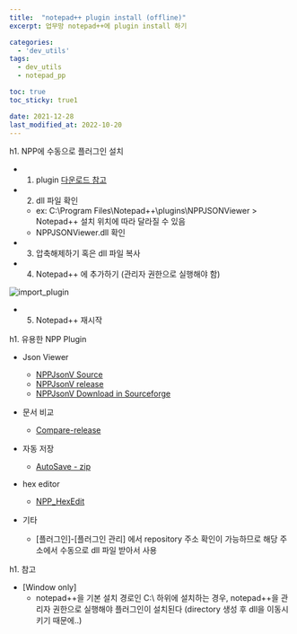 ```yaml
---
title:  "notepad++ plugin install (offline)"
excerpt: 업무망 notepad++에 plugin install 하기

categories:
  - 'dev_utils'
tags:
  - dev_utils
  - notepad_pp

toc: true
toc_sticky: true1

date: 2021-12-28
last_modified_at: 2022-10-20
---
```


h1. NPP에 수동으로 플러그인 설치

* 1. plugin [다운로드 참고](https://sourceforge.net/projects/npp-plugins/)
* 2. dll 파일 확인
    + ex: C:\Program Files\Notepad++\plugins\NPPJSONViewer > Notepad++ 설치 위치에 따라 달라질 수 있음
    + NPPJSONViewer.dll 확인
* 3. 압축해제하기 혹은 dll 파일 복사
* 4. Notepad++ 에 추가하기 (관리자 권한으로 실행해야 함)

![import_plugin]({{"/assets/img/tool/notepadpp_import_plugin.png"}})

* 5. Notepad++ 재시작

h1. 유용한 NPP Plugin

* Json Viewer
  + [NPPJsonV Source](https://github.com/kapilratnani/JSON-Viewer)
  + [NPPJsonV release](https://github.com/kapilratnani/JSON-Viewer/releases/)
  + [NPPJsonV Download in Sourceforge](https://sourceforge.net/projects/nppjsonviewer/files/JSONViewer%20Unicode/)

* 문서 비교
  + [Compare-release](https://github.com/pnedev/comparePlus/releases)

* 자동 저장
  + [AutoSave - zip](https://github.com/francostellari/NppPlugins/tree/main/AutoSave)

* hex editor
  + [NPP_HexEdit](https://github.com/chcg/NPP_HexEdit)


* 기타
  + [플러그인]-[플러그인 관리] 에서 repository 주소 확인이 가능하므로 해당 주소에서 수동으로 dll 파일 받아서 사용

h1. 참고

* [Window only]
  + notepad++을 기본 설치 경로인 C:\ 하위에 설치하는 경우, notepad++을 관리자 권한으로 실행해야 플러그인이 설치된다 (directory 생성 후 dll을 이동시키기 때문에..)
